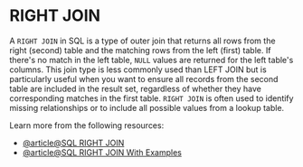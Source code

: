 # RIGHT JOIN

A `RIGHT JOIN` in SQL is a type of outer join that returns all rows from the right (second) table and the matching rows from the left (first) table. If there's no match in the left table, `NULL` values are returned for the left table's columns. This join type is less commonly used than LEFT JOIN but is particularly useful when you want to ensure all records from the second table are included in the result set, regardless of whether they have corresponding matches in the first table. `RIGHT JOIN` is often used to identify missing relationships or to include all possible values from a lookup table.

Learn more from the following resources:

- [@article@SQL RIGHT JOIN](https://www.w3schools.com/sql/sql_join_right.asp)
- [@article@SQL RIGHT JOIN With Examples](https://www.programiz.com/sql/right-join)